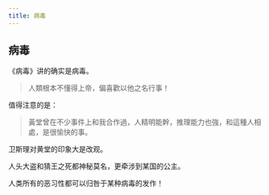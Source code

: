```yaml
---
title: 病毒
---
```


## 病毒

《病毒》讲的确实是病毒。

>人類根本不懂得上帝，偏喜歡以他之名行事！

值得注意的是：

>黃堂曾在不少事件上和我合作過，人精明能幹，推理能力也強，和這種人相處，是很愉快的事。

卫斯理对黄堂的印象大是改观。

人头大盗和猜王之死都神秘莫名，更牵涉到某国的公主。

人类所有的恶习性都可以归咎于某种病毒的发作！